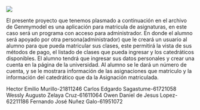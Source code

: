 <img src="https://app.genmymodel.com/api/projects/_qDFhAB9wEe2TQ77rRj9fOQ/diagrams/_qDFhAx9wEe2TQ77rRj9fOQ/svg">

El presente proyecto que tenemos plasmado a continuación en el archivo de Genmymodel es una aplicación para matricula de asignaturas, en este caso será un programa con acceso para administrador. 
En donde el alumno será apoyado por otra persona(administrador) que le creará un usuario al alumno para que pueda matricular sus clases, este permitirá la vista de sus métodos de pago, el listado de clases que pueda ingresar y los catedráticos disponibles.
El alumno tendrá que ingresar sus datos personales y crear una cuenta en la página de la universidad. Al alumno se le dará un número de cuenta, y se le mostrara información de las asignaciones que matriculo y la información del catedrático que da la Asignación matriculada.


Hector Emilio Murillo-21811246
Carlos Edgardo Sagastume-61721058
Wessly Augusto Zelaya Cruz-61611064
Owen Daniel de Jesus Lopez-62211186
Fernando José Nuñez Galo-61951072
